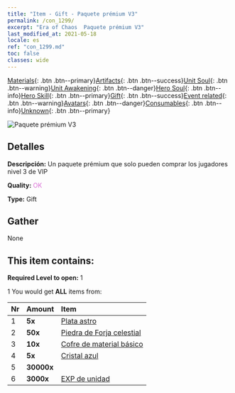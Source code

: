 ```yaml
---
title: "Item - Gift - Paquete prémium V3"
permalink: /con_1299/
excerpt: "Era of Chaos  Paquete prémium V3"
last_modified_at: 2021-05-18
locale: es
ref: "con_1299.md"
toc: false
classes: wide
---
```

 [Materials](/ItemsES/){: .btn .btn--primary}[Artifacts](/ItemsES/Artifacts/){: .btn .btn--success}[Unit Soul](/ItemsES/UnitSoul/){: .btn .btn--warning}[Unit Awakening](/ItemsES/UnitAwakening/){: .btn .btn--danger}[Hero Soul](/ItemsES/HeroSoul/){: .btn .btn--info}[Hero Skill](/ItemsES/HeroSkill/){: .btn .btn--primary}[Gift](/ItemsES/Gift/){: .btn .btn--success}[Event related](/ItemsES/Events/){: .btn .btn--warning}[Avatars](/ItemsES/Avatars/){: .btn .btn--danger}[Consumables](/ItemsES/Consumables/){: .btn .btn--info}[Unknown](/ItemsES/Unknown/){: .btn .btn--primary}

 ![Paquete prémium V3](/images/t/i_905003.png)

## Detalles
 **Descripción:** Un paquete prémium que solo pueden comprar los jugadores nivel 3 de VIP

 **Quality:** <span style="color: #DA70D6">OK</span>

 **Type:** Gift

## Gather

  None

## This item contains:

 **Required Level to open:** 1

 1 You would get **ALL** items  from:

  | Nr | Amount |     Item    |
  |:---|:-------|:------------|
  | 1 |  **5x** | [Plata astro](/ItemsES/con_969/) |  | 
  | 2 |  **50x** | [Piedra de Forja celestial](/ItemsES/art_188/) |  | 
  | 3 |  **10x** | [Cofre de material básico](/ItemsES/con_756/) |  | 
  | 4 |  **5x** | [Cristal azul](/ItemsES/con_716/) |  | 
  | 5 |  **30000x** | <i class="fas fa-coins"/> |  | 
  | 6 |  **3000x** | [EXP de unidad](/ItemsES/con_902/) |  | 

